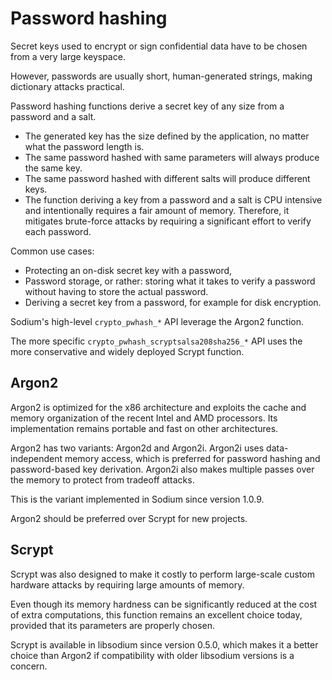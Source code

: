 # Password hashing

Secret keys used to encrypt or sign confidential data have to be chosen from a very large keyspace.

However, passwords are usually short, human-generated strings, making dictionary attacks practical.

Password hashing functions derive a secret key of any size from a password and a salt.

- The generated key has the size defined by the application, no matter what the password length is.
- The same password hashed with same parameters will always produce the same key.
- The same password hashed with different salts will produce different keys.
- The function deriving a key from a password and a salt is CPU intensive and intentionally requires a fair amount of memory. Therefore, it mitigates brute-force attacks by requiring a significant effort to verify each password.

Common use cases:
- Protecting an on-disk secret key with a password,
- Password storage, or rather: storing what it takes to verify a password without having to store the actual password.
- Deriving a secret key from a password, for example for disk encryption.

Sodium's high-level `crypto_pwhash_*` API leverage the Argon2 function.

The more specific `crypto_pwhash_scryptsalsa208sha256_*` API uses the more conservative and widely deployed Scrypt function.

## Argon2

Argon2 is optimized for the x86 architecture and exploits the cache and memory organization of the recent Intel and AMD processors. Its implementation remains portable and fast on other architectures.

Argon2 has two variants: Argon2d and Argon2i. Argon2i uses data-independent memory access, which is preferred for password hashing and password-based key derivation. Argon2i also makes multiple passes over the memory to protect from tradeoff attacks.

This is the variant implemented in Sodium since version 1.0.9.

Argon2 should be preferred over Scrypt for new projects.

## Scrypt

Scrypt was also designed to make it costly to perform large-scale custom hardware attacks by requiring large amounts of memory.

Even though its memory hardness can be significantly reduced at the cost of extra computations, this function remains an excellent choice today, provided that its parameters are properly chosen.

Scrypt is available in libsodium since version 0.5.0, which makes it a better choice than Argon2 if compatibility with older libsodium versions is a concern.
